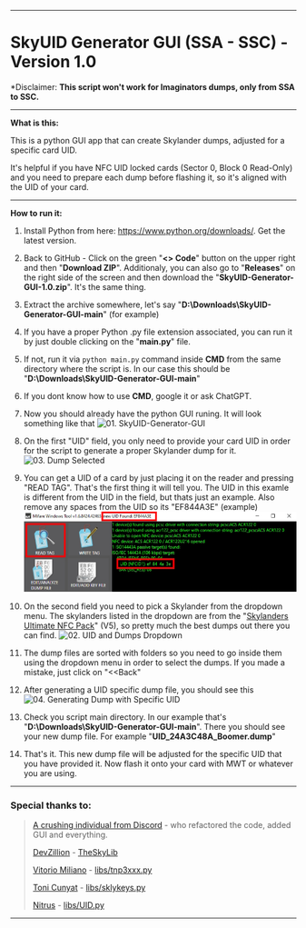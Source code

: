 ----------------------------------------

# SkyUID Generator GUI (SSA - SSC) - Version 1.0


*Disclaimer: **This script won't work for Imaginators dumps, only from SSA to SSC.**

----------------------------------------
**What is this:**

This is a python GUI app that can create Skylander dumps, adjusted for a specific card UID.

It's helpful if you have NFC UID locked cards (Sector 0, Block 0 Read-Only) and you need to prepare each dump before flashing it, so it's aligned with the UID of your card.

----------------------------------------

**How to run it:**

1. Install Python from here: https://www.python.org/downloads/. Get the latest version.

2. Back to GitHub - Click on the green "**<> Code**" button on the upper right and then "**Download ZIP**".
Additionaly, you can also go to "**Releases**" on the right side of the screen and then download the "**SkyUID-Generator-GUI-1.0.zip**".
It's the same thing.

3. Extract the archive somewhere, let's say "**D:\Downloads\SkyUID-Generator-GUI-main**" (for example)
   
4. If you have a proper Python .py file extension associated, you can run it by just double clicking on the "**main.py**" file.
  
5. If not, run it via `python main.py` command inside **CMD** from the same directory where the script is. In our case this should be "**D:\Downloads\SkyUID-Generator-GUI-main**"

6. If you dont know how to use **CMD**, google it or ask ChatGPT.

7. Now you should already have the python GUI runing. It will look something like that
![01. SkyUID-Generator-GUI](https://raw.githubusercontent.com/t3hsuppli3r/SkyUID-Generator-GUI/main/img/01.%20SkyUID-Generator-GUI.jpg)

8. On the first "UID" field, you only need to provide your card UID in order for the script to generate a proper Skylander dump for it.
![03. Dump Selected](https://raw.githubusercontent.com/t3hsuppli3r/SkyUID-Generator-GUI/main/img/03.%20Dump%20Selected.jpg)

9. You can get a UID of a card by just placing it on the reader and pressing "READ TAG". That's the first thing it will tell you. The UID in this examle is different from the UID in the field, but thats just an example. Also remove any spaces from the UID so its "EF844A3E" (example)
![00. How to get UID with MWT](https://github.com/skylandersNFC/SkyUID-Generator-GUI/blob/main/img/00.%20How%20to%20get%20UID%20with%20MWT.jpg)

10. On the second field you need to pick a Skylander from the dropdown menu. The skylanders listed in the dropdown are from the "[Skylanders Ultimate NFC Pack](https://docs.google.com/document/d/1M3CXm2UcXLo1kuhYmAAtitfPJUJoyL47Ey95BYIt-Z0/edit?usp=sharing)" (V5), so pretty much the best dumps out there you can find.
![02. UID and Dumps Dropdown](https://raw.githubusercontent.com/t3hsuppli3r/SkyUID-Generator-GUI/main/img/02.%20UID%20and%20Dumps%20Dropdown.jpg)

11. The dump files are sorted with folders so you need to go inside them using the dropdown menu in order to select the dumps. If you made a mistake, just click on "<<Back"

12. After generating a UID specific dump file, you should see this 
![04. Generating Dump with Specific UID](https://raw.githubusercontent.com/t3hsuppli3r/SkyUID-Generator-GUI/main/img/04.%20Generating%20Dump%20with%20Specific%20UID.jpg)

13. Check you script main directory. In our example that's "**D:\Downloads\SkyUID-Generator-GUI-main**". There you should see your new dump file. For example "**UID_24A3C48A_Boomer.dump**"

14. That's it. This new dump file will be adjusted for the specific UID that you have provided it. Now flash it onto your card with MWT or whatever you are using.
----------------------------------------

### Special thanks to:

>[A crushing individual from Discord]() - who refactored the code, added GUI and everything.
>
>[DevZillion](https://github.com/DevZillion) - [TheSkyLib](https://github.com/DevZillion/TheSkyLib)
>
>[Vitorio Miliano]() - [libs/tnp3xxx.py](https://github.com/DevZillion/TheSkyLib/blob/main/libs/tnp3xxx.py)
>
>[Toni Cunyat](https://github.com/elbuit) - [libs/sklykeys.py](https://github.com/DevZillion/TheSkyLib/blob/main/libs/sklykeys.py)
>
>[Nitrus](https://github.com/Nitrus) - [libs/UID.py](https://github.com/DevZillion/TheSkyLib/blob/main/libs/UID.py)

----------------------------------------
